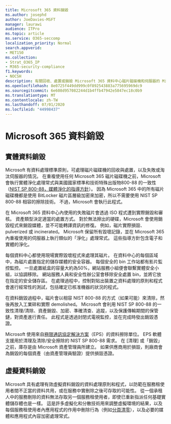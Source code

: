 ```yaml
---
title: Microsoft 365 資料銷毀
ms.author: josephd
author: JoeDavies-MSFT
manager: laurawi
audience: ITPro
ms.topic: article
ms.service: O365-seccomp
localization_priority: Normal
search.appverid:
- MET150
ms.collection:
- Strat_O365_IP
- M365-security-compliance
f1.keywords:
- NOCSH
description: 有關回收、處置或銷毀 Microsoft 365 資料中心磁片磁碟機和伺服器的 Microsoft 原則的概述。
ms.openlocfilehash: 8e0725f449dd999c0f892543883a775695969dc9
ms.sourcegitcommit: 6e608d957082244d1b4ffb47942e5847ec18c0b9
ms.translationtype: MT
ms.contentlocale: zh-TW
ms.lasthandoff: 07/01/2020
ms.locfileid: "44998437"
---
```

# <a name="microsoft-365-data-destruction"></a>Microsoft 365 資料銷毀

## <a name="physical-data-destruction"></a>實體資料銷毀

Microsoft 有資料處理標準原則，可處理磁片磁碟機的回收與處置，以及失敗或淘汰伺服器的情況。 在重複使用任何 Microsoft 365 磁片磁碟機之前，Microsoft 會執行實體淨化處理常式與美國國家標準和技術特殊出版物800-88 的一致性（[NIST SP 800-88，媒體淨化的指導方針](https://nvlpubs.nist.gov/nistpubs/SpecialPublications/NIST.SP.800-88r1.pdf)）。 因為 Microsoft 365 中的所有磁片磁碟機都是使用 BitLocker 磁片區層級加密來加密，所以不需要使用 NIST SP 800-88 相容的擦除技術。 不過，Microsoft 會執行此程式。

在 Microsoft 365 資料中心內使用的失敗磁片會透過 ISO 程式遭到實際銷毀和審核。 資產類型決定適當的處置方式。 對於無法擦出的硬碟，Microsoft 會使用銷毀程式來銷毀媒體，並不可能轉譯資訊的修復。 例如，磁片實際損毀、pulverized 或 incinerated。 Microsoft 保留所有毀壞記錄，並在 Microsoft 365 內重複使用的伺服器上執行類似的「淨化」處理常式。 這些指導方針包含電子和實體的淨化。

每個資料中心都使用現場實際毀壞程式來處理其磁片。 在資料中心的每個區域中，為磁片處置指定的儲存媒體的安全容器。 每個安全的 bin 工作站都有影片監控監控。 一旦處置紙盒的容量大約為50%，網站服務小組便會聯繫實體安全小組，以協調移除。 網站服務人員和安全性辦公室會移除安全處置 bin，並將它放在指定的安全儲存區。 在處理過程中，控制對貼出裝置之資料處理的原則和程式會進行經常性的測試，包括確定已核准機器的狀況的程式。

在資料銷毀過程中，磁片會以相容 NIST 800-88 的方式（如果可能）來清除，然後再放入工業碎和實際 demolished。 Microsoft 會利用 NIST SP 800-88 的一致性清理/清除、資產銷毀、加密、準確清查、追蹤，以及保護傳輸期間的保管鏈，對資產進行責任。 此程式是透過封閉式電視監控，並在完成時發出銷毀憑證。

Microsoft 使用來自[極限通訊協定解決方案](https://www.enterprisedataerasure.com/)（EPS）的資料擦除單位。 EPS 軟體支援用於清理及清除/安全擦除的 NIST SP 800-88 需求。 在 [清理] 或「銷毀」之前，庫存是由 Microsoft 資產管理員所建立。 如果供應商用於損毀，則廠商會為銷毀的每個資產（由資產管理員驗證）提供損毀憑證。

## <a name="virtual-data-destruction"></a>虛擬資料銷毀

Microsoft 具有處理有效虛擬資料銷毀的資料處理原則和程式，以防範在服務租使用者間不正當的資料共用，或在服務中實刪除之後可存取的可能性。 從一個承租人中的服務刪除的資料無法存取另一個服務租使用者，即使已重新指派任何基礎實體儲存體也是一樣。 這是許多虛擬化和分散技術用來調整虛擬環境的結果，以及每個服務租使用者內應用程式的作用中刪除行為（例如[分頁清零](https://docs.microsoft.com/office365/securitycompliance/office-365-exchange-online-data-deletion#page-zeroing)），以及必要的媒體和應用程式內容加密處理常式。